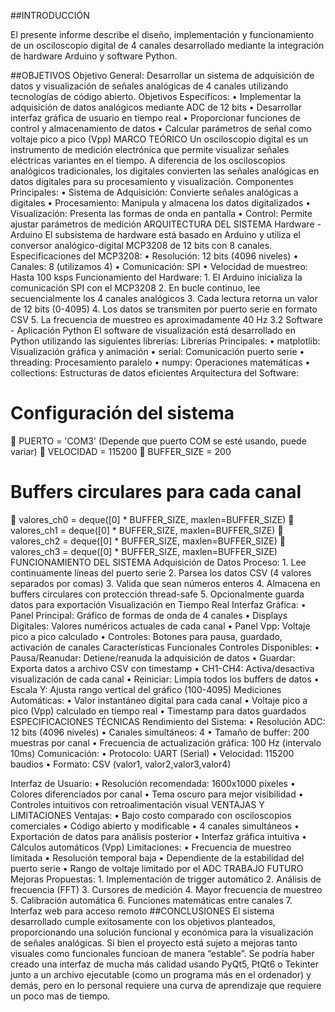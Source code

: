 ##INTRODUCCIÓN

 El presente informe describe el diseño, implementación y funcionamiento de un osciloscopio digital de 4 canales desarrollado mediante la integración de hardware Arduino y software Python.

##OBJETIVOS
Objetivo General: Desarrollar un sistema de adquisición de datos y visualización de señales analógicas de 4 canales utilizando tecnologías de código abierto.
Objetivos Específicos:
    •	Implementar la adquisición de datos analógicos mediante ADC de 12 bits
    •	Desarrollar interfaz gráfica de usuario en tiempo real
    •	Proporcionar funciones de control y almacenamiento de datos
    •	Calcular parámetros de señal como voltaje pico a pico (Vpp)
MARCO TEÓRICO
Un osciloscopio digital es un instrumento de medición electrónica que permite visualizar señales eléctricas variantes en el tiempo. A diferencia de los osciloscopios analógicos tradicionales, los digitales convierten las señales analógicas en datos digitales para su procesamiento y visualización.
Componentes Principales:
    •	Sistema de Adquisición: Convierte señales analógicas a digitales
    •	Procesamiento: Manipula y almacena los datos digitalizados
    •	Visualización: Presenta las formas de onda en pantalla
    •	Control: Permite ajustar parámetros de medición
ARQUITECTURA DEL SISTEMA
Hardware - Arduino
El subsistema de hardware está basado en Arduino y utiliza el conversor analógico-digital MCP3208 de 12 bits con 8 canales.
Especificaciones del MCP3208:
    •	Resolución: 12 bits (4096 niveles)
    •	Canales: 8 (utilizamos 4)
    •	Comunicación: SPI
    •	Velocidad de muestreo: Hasta 100 ksps
Funcionamiento del Hardware:
    1.	El Arduino inicializa la comunicación SPI con el MCP3208
    2.	En bucle continuo, lee secuencialmente los 4 canales analógicos
    3.	Cada lectura retorna un valor de 12 bits (0-4095)
    4.	Los datos se transmiten por puerto serie en formato CSV
    5.	La frecuencia de muestreo es aproximadamente 40 Hz
3.2 Software - Aplicación Python
El software de visualización está desarrollado en Python utilizando las siguientes librerías:
Librerías Principales:
    •	matplotlib: Visualización gráfica y animación
    •	serial: Comunicación puerto serie
    •	threading: Procesamiento paralelo
    •	numpy: Operaciones matemáticas
    •	collections: Estructuras de datos eficientes
Arquitectura del Software:
# Configuración del sistema
  	PUERTO = 'COM3' (Depende que puerto COM se esté usando, puede variar)
  	VELOCIDAD = 115200
  	BUFFER_SIZE = 200
# Buffers circulares para cada canal
  	valores_ch0 = deque([0] * BUFFER_SIZE, maxlen=BUFFER_SIZE)
  	valores_ch1 = deque([0] * BUFFER_SIZE, maxlen=BUFFER_SIZE)
  	valores_ch2 = deque([0] * BUFFER_SIZE, maxlen=BUFFER_SIZE)
  	valores_ch3 = deque([0] * BUFFER_SIZE, maxlen=BUFFER_SIZE)
FUNCIONAMIENTO DEL SISTEMA
Adquisición de Datos
Proceso:
    1.	Lee continuamente líneas del puerto serie
    2.	Parsea los datos CSV (4 valores separados por comas)
    3.	Valida que sean números enteros
    4.	Almacena en buffers circulares con protección thread-safe
    5.	Opcionalmente guarda datos para exportación
Visualización en Tiempo Real
Interfaz Gráfica:
    •	Panel Principal: Gráfico de formas de onda de 4 canales
    •	Displays Digitales: Valores numéricos actuales de cada canal
    •	Panel Vpp: Voltaje pico a pico calculado
    •	Controles: Botones para pausa, guardado, activación de canales
Características Funcionales
Controles Disponibles:
    •	Pausa/Reanudar: Detiene/reanuda la adquisición de datos
    •	Guardar: Exporta datos a archivo CSV con timestamp
    •	CH1-CH4: Activa/desactiva visualización de cada canal
    •	Reiniciar: Limpia todos los buffers de datos
    •	Escala Y: Ajusta rango vertical del gráfico (100-4095)
Mediciones Automáticas:
    •	Valor instantáneo digital para cada canal
    •	Voltaje pico a pico (Vpp) calculado en tiempo real
    •	Timestamp para datos guardados
ESPECIFICACIONES TÉCNICAS
Rendimiento del Sistema:
    •	Resolución ADC: 12 bits (4096 niveles)
    •	Canales simultáneos: 4
    •	Tamaño de buffer: 200 muestras por canal
    •	Frecuencia de actualización gráfica: 100 Hz (intervalo 10ms)
Comunicación:
    •	Protocolo: UART (Serial)
    •	Velocidad: 115200 baudios
    •	Formato: CSV (valor1, valor2,valor3,valor4)


Interfaz de Usuario:
    •	Resolución recomendada: 1600x1000 píxeles
    •	Colores diferenciados por canal
    •	Tema oscuro para mejor visibilidad
    •	Controles intuitivos con retroalimentación visual
VENTAJAS Y LIMITACIONES
Ventajas:
    •	Bajo costo comparado con osciloscopios comerciales
    •	Código abierto y modificable
    •	4 canales simultáneos
    •	Exportación de datos para análisis posterior
    •	Interfaz gráfica intuitiva
    •	Cálculos automáticos (Vpp)
Limitaciones:
    •	Frecuencia de muestreo limitada
    •	Resolución temporal baja
    •	Dependiente de la estabilidad del puerto serie
    •	Rango de voltaje limitado por el ADC
TRABAJO FUTURO
Mejoras Propuestas:
    1.	Implementación de trigger automático
    2.	Análisis de frecuencia (FFT)
    3.	Cursores de medición
    4.	Mayor frecuencia de muestreo
    5.	Calibración automática
    6.	Funciones matemáticas entre canales
    7.	Interfaz web para acceso remoto
##CONCLUSIONES
El sistema desarrollado cumple exitosamente con los objetivos planteados, proporcionando una solución funcional y económica para la visualización de señales analógicas. 
Si bien el proyecto está sujeto a mejoras tanto visuales como funcionales funcioan de manera “estable”.
Se podría haber creado una interfaz de mucha más calidad usando PyQt5, PtQt6 o Tekinter junto a un archivo ejecutable (como un programa más en el ordenador) y demás, pero en lo personal requiere una curva de aprendizaje que requiere un poco mas de tiempo.
